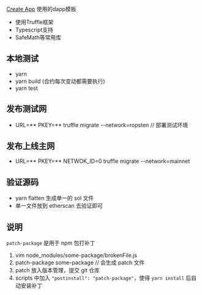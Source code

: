 
[Create App](https://github.com/pefish/create-app) 使用的dapp模板

* 使用Truffle框架
* Typescript支持
* SafeMath等常用库

## 本地测试

* yarn
* yarn build (合约每次变动都需要执行)
* yarn test

## 发布测试网

* URL=** PKEY=** truffle migrate --network=ropsten  // 部署测试环境

## 发布上线主网

* URL=** PKEY=** NETWOK_ID=0 truffle migrate --network=mainnet

## 验证源码

* yarn flatten 生成单一的 sol 文件
* 单一文件放到 etherscan 去验证即可

## 说明

`patch-package` 是用于 npm 包打补丁

1. vim node_modules/some-package/brokenFile.js
2. patch-package some-package  // 会生成 patch 文件
3. patch 放入版本管理，提交 git 仓库
4. scripts 中加入 `"postinstall": "patch-package"`，使得 `yarn install` 后自动安装补丁
